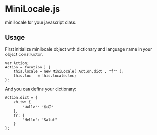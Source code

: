 # MiniLocale.js

mini locale for your javascript class.

## Usage

First initialize minilocale object with dictionary 
    and language name in your object constructor.

    var Action;
    Action = fucntion() {
        this.locale = new MiniLocale( Action.dict , "fr" );
        this.loc   = this.locale.loc;
    };

And you can define your dictionary:

    Action.dict = {
        zh_tw: { 
            "Hello": "你好"
        },
        fr: { 
            "Hello": "Salut"
        }
    };

